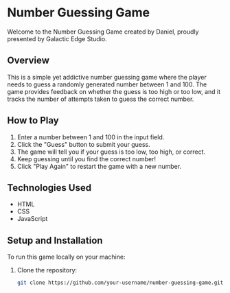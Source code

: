 # Number Guessing Game

Welcome to the Number Guessing Game created by Daniel, proudly presented by Galactic Edge Studio.

## Overview

This is a simple yet addictive number guessing game where the player needs to guess a randomly generated number between 1 and 100. The game provides feedback on whether the guess is too high or too low, and it tracks the number of attempts taken to guess the correct number.

## How to Play

1. Enter a number between 1 and 100 in the input field.
2. Click the "Guess" button to submit your guess.
3. The game will tell you if your guess is too low, too high, or correct.
4. Keep guessing until you find the correct number!
5. Click "Play Again" to restart the game with a new number.

## Technologies Used

- HTML
- CSS
- JavaScript

## Setup and Installation

To run this game locally on your machine:

1. Clone the repository:
   ```bash
   git clone https://github.com/your-username/number-guessing-game.git
